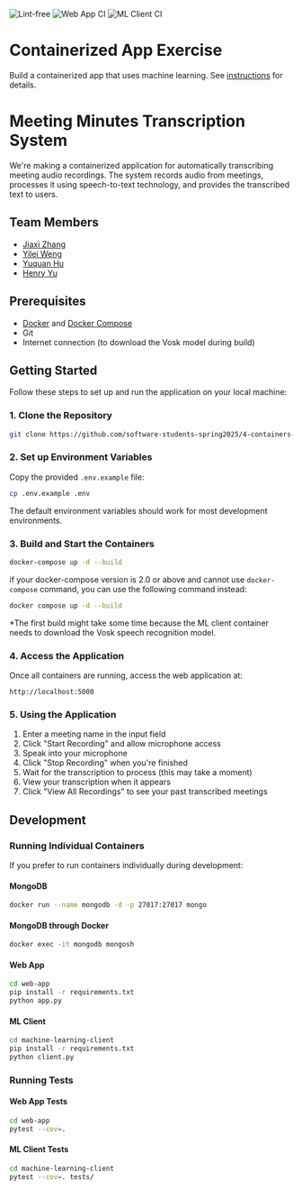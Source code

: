 ![Lint-free](https://github.com/nyu-software-engineering/containerized-app-exercise/actions/workflows/lint.yml/badge.svg)
![Web App CI](https://github.com/software-students-spring2025/4-containers-nbcs/actions/workflows/web-app.yml/badge.svg)
![ML Client CI](https://github.com/software-students-spring2025/4-containers-nbcs/actions/workflows/ml-client.yml/badge.svg)

# Containerized App Exercise

Build a containerized app that uses machine learning. See [instructions](./instructions.md) for details.

# Meeting Minutes Transcription System
We're making a containerized application for automatically transcribing meeting audio recordings. The system records audio from meetings, processes it using speech-to-text technology, and provides the transcribed text to users.

## Team Members

- [Jiaxi Zhang](https://github.com/SuQichen777)
- [Yilei Weng](https://github.com/ShadderD)
- [Yuquan Hu](https://github.com/N-A-E-S)
- [Henry Yu](https://github.com/ky2389)

## Prerequisites

- [Docker](https://www.docker.com/get-started) and [Docker Compose](https://docs.docker.com/compose/install/)
- Git
- Internet connection (to download the Vosk model during build)

## Getting Started

Follow these steps to set up and run the application on your local machine:

### 1. Clone the Repository

```bash
git clone https://github.com/software-students-spring2025/4-containers-nbcs
```

### 2. Set up Environment Variables

Copy the provided `.env.example` file:

```bash
cp .env.example .env
```

The default environment variables should work for most development environments.

### 3. Build and Start the Containers

```bash
docker-compose up -d --build
```

if your docker-compose version is 2.0 or above and cannot use `docker-compose` command, you can use the following command instead:

```bash
docker compose up -d --build
```

*The first build might take some time because the ML client container needs to download the Vosk speech recognition model.

### 4. Access the Application

Once all containers are running, access the web application at:

```
http://localhost:5000
```

### 5. Using the Application

1. Enter a meeting name in the input field
2. Click "Start Recording" and allow microphone access
3. Speak into your microphone
4. Click "Stop Recording" when you're finished
5. Wait for the transcription to process (this may take a moment)
6. View your transcription when it appears
7. Click "View All Recordings" to see your past transcribed meetings

## Development

### Running Individual Containers

If you prefer to run containers individually during development:

#### MongoDB

```bash
docker run --name mongodb -d -p 27017:27017 mongo
```

#### MongoDB through Docker

```bash
docker exec -it mongodb mongosh
```

#### Web App

```bash
cd web-app
pip install -r requirements.txt
python app.py
```

#### ML Client

```bash
cd machine-learning-client
pip install -r requirements.txt
python client.py
```

### Running Tests

#### Web App Tests

```bash
cd web-app
pytest --cov=.
```

#### ML Client Tests

```bash
cd machine-learning-client
pytest --cov=. tests/
```
